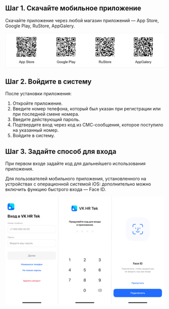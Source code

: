 ## **Шаг 1. Скачайте мобильное приложение**

Скачайте приложение через любой магазин приложений — App Store, Google Play, RuStore, AppGalery.

![](./assets/image1.png)

## **Шаг 2. Войдите в систему**

После установки приложения:  
1. Откройте приложение.  
2. Введите номер телефона, который был указан при регистрации или при последней смене номера.  
3. Введите действующий пароль.  
4. Подтвердите вход через код из СМС-сообщения, которое поступило на указанный номер.  
5. Войдите в систему.

## **Шаг 3. Задайте способ для входа** 

При первом входе задайте код для дальнейшего использования приложения.

<info>

Для пользователей мобильного приложения, установленного на устройствах с операционной системой iOS: дополнительно можно включить функцию быстрого входа — Face ID. 

</info>

![](./assets/image2.png)